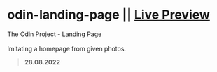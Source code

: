 # odin-landing-page || [Live Preview](https://cemolgun.github.io/odin-landing-page/)
The Odin Project - Landing Page<br><br>
Imitating a homepage from given photos.<br>
>**28.08.2022**
